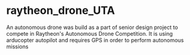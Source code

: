 # raytheon_drone_UTA
An autonomous drone was build as a part of senior design project to compete in Raytheon's Autonomous Drone Competition. It is using arducopter autopilot and requires GPS in order to perform autonomous missions
